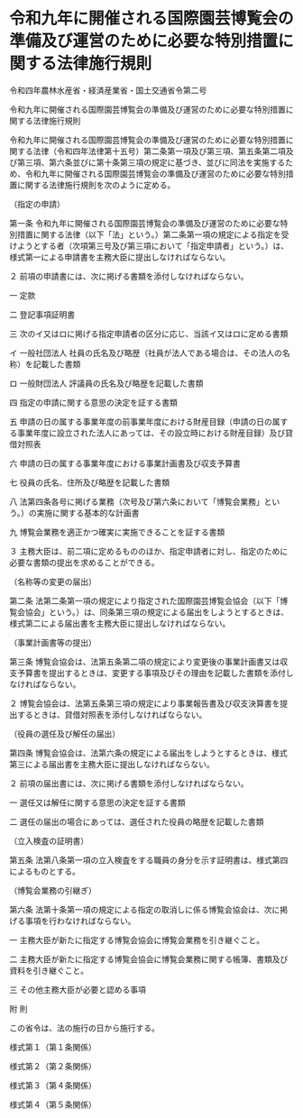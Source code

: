 # 令和九年に開催される国際園芸博覧会の準備及び運営のために必要な特別措置に関する法律施行規則

令和四年農林水産省・経済産業省・国土交通省令第二号

令和九年に開催される国際園芸博覧会の準備及び運営のために必要な特別措置に関する法律施行規則

令和九年に開催される国際園芸博覧会の準備及び運営のために必要な特別措置に関する法律（令和四年法律第十五号）第二条第一項及び第三項、第五条第二項及び第三項、第六条並びに第十条第三項の規定に基づき、並びに同法を実施するため、令和九年に開催される国際園芸博覧会の準備及び運営のために必要な特別措置に関する法律施行規則を次のように定める。

（指定の申請）

第一条 令和九年に開催される国際園芸博覧会の準備及び運営のために必要な特別措置に関する法律（以下「法」という。）第二条第一項の規定による指定を受けようとする者（次項第三号及び第三項において「指定申請者」という。）は、様式第一による申請書を主務大臣に提出しなければならない。

２ 前項の申請書には、次に掲げる書類を添付しなければならない。

一 定款

二 登記事項証明書

三 次のイ又はロに掲げる指定申請者の区分に応じ、当該イ又はロに定める書類

イ 一般社団法人 社員の氏名及び略歴（社員が法人である場合は、その法人の名称）を記載した書類

ロ 一般財団法人 評議員の氏名及び略歴を記載した書類

四 指定の申請に関する意思の決定を証する書類

五 申請の日の属する事業年度の前事業年度における財産目録（申請の日の属する事業年度に設立された法人にあっては、その設立時における財産目録）及び貸借対照表

六 申請の日の属する事業年度における事業計画書及び収支予算書

七 役員の氏名、住所及び略歴を記載した書類

八 法第四条各号に掲げる業務（次号及び第六条において「博覧会業務」という。）の実施に関する基本的な計画書

九 博覧会業務を適正かつ確実に実施できることを証する書類

３ 主務大臣は、前二項に定めるもののほか、指定申請者に対し、指定のために必要な書類の提出を求めることができる。

（名称等の変更の届出）

第二条 法第二条第一項の規定により指定された国際園芸博覧会協会（以下「博覧会協会」という。）は、同条第三項の規定による届出をしようとするときは、様式第二による届出書を主務大臣に提出しなければならない。

（事業計画書等の提出）

第三条 博覧会協会は、法第五条第二項の規定により変更後の事業計画書又は収支予算書を提出するときは、変更する事項及びその理由を記載した書類を添付しなければならない。

２ 博覧会協会は、法第五条第三項の規定により事業報告書及び収支決算書を提出するときは、貸借対照表を添付しなければならない。

（役員の選任及び解任の届出）

第四条 博覧会協会は、法第六条の規定による届出をしようとするときは、様式第三による届出書を主務大臣に提出しなければならない。

２ 前項の届出書には、次に掲げる書類を添付しなければならない。

一 選任又は解任に関する意思の決定を証する書類

二 選任の届出の場合にあっては、選任された役員の略歴を記載した書類

（立入検査の証明書）

第五条 法第八条第一項の立入検査をする職員の身分を示す証明書は、様式第四によるものとする。

（博覧会業務の引継ぎ）

第六条 法第十条第一項の規定による指定の取消しに係る博覧会協会は、次に掲げる事項を行わなければならない。

一 主務大臣が新たに指定する博覧会協会に博覧会業務を引き継ぐこと。

二 主務大臣が新たに指定する博覧会協会に博覧会業務に関する帳簿、書類及び資料を引き継ぐこと。

三 その他主務大臣が必要と認める事項

附 則

この省令は、法の施行の日から施行する。

様式第１（第１条関係）

[](/./pict/2FH00000061079.pdf)

様式第２（第２条関係）

[](/./pict/2FH00000061080.pdf)

様式第３（第４条関係）

[](/./pict/2FH00000061081.pdf)

様式第４（第５条関係）

[](/./pict/2FH00000061082.pdf)
